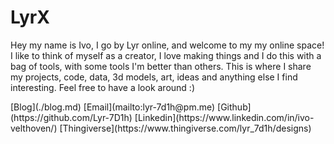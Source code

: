 # LyrX

<p class="small">
Hey my name is Ivo, I go by Lyr online, and welcome to my my online space! I like to think of myself as a creator, I love making things and I do this with a bag of tools, with some tools I'm better than others. This is where I share my projects, code, data, 3d models, art, ideas and anything else I find interesting. Feel free to have a look around :)
</p>

<nav links>
[<i class="fa-solid fa-rss"></i>Blog](./blog.md)
[<i class="fa-solid fa-envelope"></i>Email](mailto:lyr-7d1h@pm.me)
[<i class="fa-brands fa-github"></i>Github](https://github.com/Lyr-7D1h)
[<i class="fa-brands fa-linkedin"></i>Linkedin](https://www.linkedin.com/in/ivo-velthoven/)
[<i class="fa-solid fa-cube"></i>Thingiverse](https://www.thingiverse.com/lyr_7d1h/designs)
</nav>
